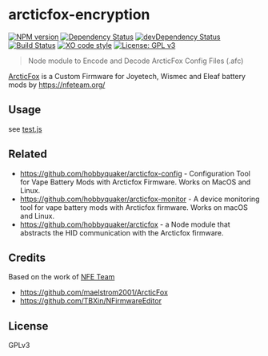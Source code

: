 # arcticfox-encryption

[![NPM version](https://badge.fury.io/js/arcticfox-encryption.svg)](http://badge.fury.io/js/arcticfox-encryption)
[![Dependency Status](https://img.shields.io/gemnasium/hobbyquaker/arcticfox-encryption.svg?maxAge=2592000)](https://gemnasium.com/github.com/hobbyquaker/arcticfox-encryption)
[![devDependency Status](https://david-dm.org/hobbyquaker/arcticfox-monitor/dev-status.svg)](https://david-dm.org/hobbyquaker/arcticfox-encryption?type=dev)
[![Build Status](https://travis-ci.org/hobbyquaker/arcticfox-encryption.svg?branch=master)](https://travis-ci.org/hobbyquaker/arcticfox-encryption)
[![XO code style](https://img.shields.io/badge/code_style-XO-5ed9c7.svg)](https://github.com/sindresorhus/xo)
[![License: GPL v3](https://img.shields.io/badge/License-GPL%20v3-blue.svg)](http://www.gnu.org/licenses/gpl-3.0)

> Node module to Encode and Decode ArcticFox Config Files (.afc)

[ArcticFox](https://github.com/maelstrom2001/ArcticFox) is a Custom Firmware for Joyetech, Wismec and Eleaf battery mods 
by https://nfeteam.org/


## Usage

see [test.js](test.js)


## Related

* https://github.com/hobbyquaker/arcticfox-config - Configuration Tool for Vape Battery Mods with Arcticfox 
Firmware. Works on MacOS and Linux.
* https://github.com/hobbyquaker/arcticfox-monitor - A device monitoring tool for vape battery mods with Arcticfox firmware. Works on macOS and Linux.
* https://github.com/hobbyquaker/arcticfox - a Node module that abstracts the HID communication with the Arcticfox 
firmware.


## Credits

Based on the work of [NFE Team](https://nfeteam.org/)

* https://github.com/maelstrom2001/ArcticFox
* https://github.com/TBXin/NFirmwareEditor


## License

GPLv3
